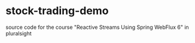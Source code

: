 # stock-trading-demo
source code for the course  "Reactive Streams Using Spring WebFlux 6" in pluralsight
